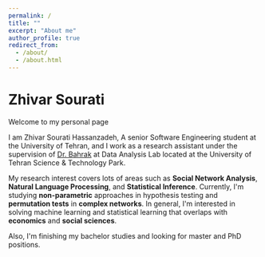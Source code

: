 ```yaml
---
permalink: /
title: ""
excerpt: "About me"
author_profile: true
redirect_from: 
  - /about/
  - /about.html
---
```


# Zhivar Sourati


Welcome to my personal page

I am Zhivar Sourati Hassanzadeh, A senior Software Engineering student at the University of Tehran, and I work as a research assistant under the supervision of [Dr. Bahrak](https://ece.ut.ac.ir/en/~bahrak) at Data Analysis Lab located at the University of Tehran Science & Technology Park.

My research interest covers lots of areas such as **Social Network Analysis**, **Natural Language Processing**, and **Statistical Inference**. Currently, I'm studying **non-parametric** approaches in hypothesis testing and **permutation tests** in **complex networks**. In general, I'm interested in solving machine learning and statistical learning that overlaps with **economics** and **social sciences**. 

Also, I'm finishing my bachelor studies and looking for master and PhD positions. 


